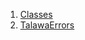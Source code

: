 

1. [Classes](constants_app_strings/constants_app_strings-library.html#classes)
2. [TalawaErrors](constants_app_strings/TalawaErrors-class.html)
